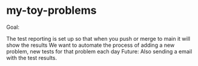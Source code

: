# my-toy-problems

Goal:

The test reporting is set up so that when you push or merge to main it will show the results
We want to automate the process of adding a new problem, new tests for that problem each day
Future: Also sending a email with the test results.